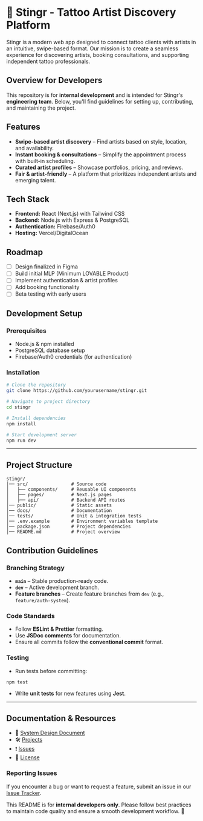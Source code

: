 # 🐝 Stingr - Tattoo Artist Discovery Platform

Stingr is a modern web app designed to connect tattoo clients with artists in an intuitive, swipe-based format. Our mission is to create a seamless experience for discovering artists, booking consultations, and supporting independent tattoo professionals.

## Overview for Developers
This repository is for **internal development** and is intended for Stingr's **engineering team**. Below, you'll find guidelines for setting up, contributing, and maintaining the project.

## Features
- **Swipe-based artist discovery** – Find artists based on style, location, and availability.
- **Instant booking & consultations** – Simplify the appointment process with built-in scheduling.
- **Curated artist profiles** – Showcase portfolios, pricing, and reviews.
- **Fair & artist-friendly** – A platform that prioritizes independent artists and emerging talent.

## Tech Stack
- **Frontend:** React (Next.js) with Tailwind CSS
- **Backend:** Node.js with Express & PostgreSQL
- **Authentication:** Firebase/Auth0
- **Hosting:** Vercel/DigitalOcean

## Roadmap
- [ ] Design finalized in Figma
- [ ] Build initial MLP (Minimum LOVABLE Product)
- [ ] Implement authentication & artist profiles
- [ ] Add booking functionality
- [ ] Beta testing with early users

## Development Setup
### Prerequisites
- Node.js & npm installed
- PostgreSQL database setup
- Firebase/Auth0 credentials (for authentication)

### Installation
```bash
# Clone the repository
git clone https://github.com/yourusername/stingr.git

# Navigate to project directory
cd stingr

# Install dependencies
npm install

# Start development server
npm run dev
```

---

## Project Structure
```
stingr/
│── src/                # Source code
│   ├── components/     # Reusable UI components
│   ├── pages/          # Next.js pages
│   ├── api/            # Backend API routes
│── public/             # Static assets
│── docs/               # Documentation
│── tests/              # Unit & integration tests
│── .env.example        # Environment variables template
│── package.json        # Project dependencies
│── README.md           # Project overview
```

## Contribution Guidelines
### Branching Strategy
- **`main`** – Stable production-ready code.
- **`dev`** – Active development branch.
- **Feature branches** – Create feature branches from `dev` (e.g., `feature/auth-system`).

### Code Standards
- Follow **ESLint & Prettier** formatting.
- Use **JSDoc comments** for documentation.
- Ensure all commits follow the **conventional commit** format.

### Testing
- Run tests before committing:
```bash
npm test
```
- Write **unit tests** for new features using **Jest**.

---

## Documentation & Resources
- 📜 [System Design Document](docs/system-design.md)
- 🛠️ [Projects](https://github.com/yourusername/stingr/projects)
- ❗ [Issues](https://github.com/yourusername/stingr/issues)
- 📄 [License](LICENSE)

### Reporting Issues
If you encounter a bug or want to request a feature, submit an issue in our [Issue Tracker](https://github.com/yourusername/stingr/issues).

This README is for **internal developers only**. Please follow best practices to maintain code quality and ensure a smooth development workflow. 🚀

